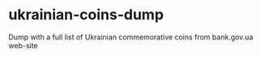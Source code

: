 # ukrainian-coins-dump
Dump with a full list of Ukrainian commemorative coins from bank.gov.ua web-site
